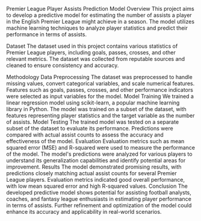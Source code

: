 Premier League Player Assists Prediction Model
Overview
This project aims to develop a predictive model for estimating the number of assists a player in the English Premier League might achieve in a season. The model utilizes machine learning techniques to analyze player statistics and predict their performance in terms of assists.

Dataset
The dataset used in this project contains various statistics of Premier League players, including goals, passes, crosses, and other relevant metrics. The dataset was collected from reputable sources and cleaned to ensure consistency and accuracy.

Methodology
Data Preprocessing
The dataset was preprocessed to handle missing values, convert categorical variables, and scale numerical features.
Features such as goals, passes, crosses, and other performance indicators were selected as input variables for the model.
Model Training
We trained a linear regression model using scikit-learn, a popular machine learning library in Python.
The model was trained on a subset of the dataset, with features representing player statistics and the target variable as the number of assists.
Model Testing
The trained model was tested on a separate subset of the dataset to evaluate its performance.
Predictions were compared with actual assist counts to assess the accuracy and effectiveness of the model.
Evaluation
Evaluation metrics such as mean squared error (MSE) and R-squared were used to measure the performance of the model.
The model's predictions were analyzed for various players to understand its generalization capabilities and identify potential areas for improvement.
Results
The model demonstrated promising results, with predictions closely matching actual assist counts for several Premier League players.
Evaluation metrics indicated good overall performance, with low mean squared error and high R-squared values.
Conclusion
The developed predictive model shows potential for assisting football analysts, coaches, and fantasy league enthusiasts in estimating player performance in terms of assists.
Further refinement and optimization of the model could enhance its accuracy and applicability in real-world scenarios.
